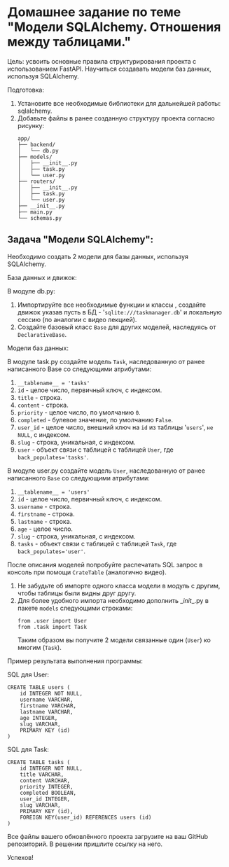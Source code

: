 # Домашнее задание по теме "Модели SQLAlchemy. Отношения между таблицами."


Цель: усвоить основные правила структурирования проекта с использованием
FastAPI. Научиться создавать модели баз данных, используя SQLAlchemy.

Подготовка:
1. Установите все необходимые библиотеки для дальнейшей работы:
   sqlalchemy.
2. Добавьте файлы в ранее созданную структуру проекта согласно
   рисунку:
   ```
   app/
   ├── backend/
   │   └── db.py
   ├── models/
   │   ├── __init__.py
   │   ├── task.py
   │   └── user.py
   ├── routers/
   │   ├── __init__.py
   │   ├── task.py
   │   └── user.py
   ├── __init__.py
   ├── main.py
   └── schemas.py
   ```

## Задача "Модели SQLAlchemy":

Необходимо создать 2 модели для базы данных, используя SQLAlchemy.

База данных и движок:

В модуле db.py:
1. Импортируйте все необходимые функции и классы , создайте движок
   указав пусть в БД - '```sqlite:///taskmanager.db```' и локальную сессию
   (по аналогии с видео лекцией).
2. Создайте базовый класс ```Base``` для других моделей, наследуясь от
   ```DeclarativeBase```.

Модели баз данных:

В модуле task.py создайте модель ```Task```, наследованную от ранее
написанного Base со следующими атрибутами:
1. ```__tablename__ = 'tasks'```
2. ```id``` - целое число, первичный ключ, с индексом.
3. ```title``` - строка.
4. ```content``` - строка.
5. ```priority``` - целое число, по умолчанию ```0```.
6. ```completed``` - булевое значение, по умолчанию ```False```.
7. ```user_id``` - целое число, внешний ключ на ```id``` из таблицы
   '```users```', ```не NULL```, с индексом.
8. ```slug``` - строка, уникальная, с индексом.
9. ```user``` - объект связи с таблицей с таблицей ```User```, где
   ```back_populates='tasks'```.

В модуле user.py создайте модель ```User```, наследованную от ранее
написанного ```Base``` со следующими атрибутами:
1. ```__tablename__ = 'users'```
2. ```id``` - целое число, первичный ключ, с индексом.
3. ```username``` - строка.
4. ```firstname``` - строка.
5. ```lastname``` - строка.
6. ```age``` - целое число.
7. ```slug``` - строка, уникальная, с индексом.
8. ```tasks``` - объект связи с таблицей с таблицей ```Task```, где
   ```back_populates='user'```.

После описания моделей попробуйте распечатать SQL запрос в консоль при
помощи ```CrateTable``` (аналогично видео).
1. Не забудьте об импорте одного класса модели в модуль с другим,
   чтобы таблицы были видны друг другу.
2. Для более удобного импорта необходимо дополнить \__init__.py в
   пакете ```models``` следующими строками:
   ```
   from .user import User
   from .task import Task
   ```
   Таким образом вы получите 2 модели связанные один (```User```) ко
   многим (```Task```).

Пример результата выполнения программы:

SQL для User:
```
CREATE TABLE users (
    id INTEGER NOT NULL,
    username VARCHAR,
    firstname VARCHAR,
    lastname VARCHAR,
    age INTEGER,
    slug VARCHAR,
    PRIMARY KEY (id)
)
```

SQL для Task:
```
CREATE TABLE tasks (
    id INTEGER NOT NULL,
    title VARCHAR,
    content VARCHAR,
    priority INTEGER,
    completed BOOLEAN,
    user_id INTEGER,
    slug VARCHAR,
    PRIMARY KEY (id),
    FOREIGN KEY(user_id) REFERENCES users (id)
)
```

Все файлы вашего обновлённого проекта загрузите на ваш GitHub репозиторий.
В решении пришлите ссылку на него.

Успехов!

